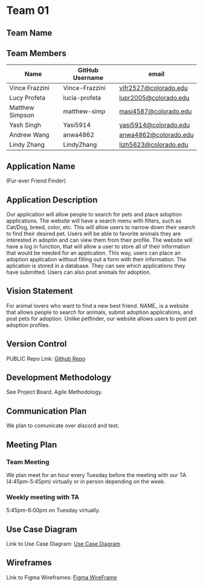 # Team 01

## Team Name  

## Team Members
| Name | GitHub Username | email |
| --- | --- | --- |
Vince Frazzini | Vince-Frazzini | vifr2527@colorado.edu  
Lucy Profeta | lucia-profeta | lupr2005@colorado.edu  
Matthew Simpson | matthew-simp | masi4587@colorado.edu  
Yash Singh | Yasi5914 | yasi5914@colorado.edu  
Andrew Wang | anwa4862 | anwa4862@colorado.edu  
Lindy Zhang | LindyZhang | lizh5623@colorado.edu  

## Application Name  
(Fur-ever Friend Finder)

## Application Description  
 Our application will allow people to search for pets and place adoption applications. The website will have a search menu with filters, such as Cat/Dog, breed, color, etc. This will allow users to narrow down their search to find their desired pet. Users will be able to favorite animals they are interested in adoptin and can view them from their profile. The website will have a log in function, that will allow a user to store all of their information that would be needed for an application. This way, users can place an adoption application without filling out a form with their information. The aplication is stored in a database. They can see which applications they have submitted. Users can also post animals for adoption.  

## Vision Statement  
For animal lovers who want to find a new best friend. NAME_ is a website that allows people to search for animals, submit adoption applications, and post pets for adoption. Unlike petfinder, our website allows users to post pet adoption profiles.  

## Version Control  
PUBLIC Repo Link:  [Github Repo](https://github.com/Yasi5914/Final_project_3308_team_1)

## Development Methodology  
See Project Board. Agile Methodology.

## Communication Plan  
We plan to comunicate over discord and text.  

## Meeting Plan  
### Team Meeting  
We plan meet for an hour every Tuesday before the meeting with our TA (4:45pm-5:45pm) virtually or in person depending on the week. 

### Weekly meeting with TA  
5:45pm-6:00pm on Tuesday virtually.  

## Use Case Diagram  
Link to Use Case Diagram: [Use Case Diagram](https://lucid.app/lucidchart/27ed698d-9a18-4e6a-8cb1-cd2ad1836d60/edit?page=0_0&invitationId=inv_65993088-bd12-45c4-986e-26d9f9c52fd8#)  

## Wireframes  
Link to Figma Wireframes: [Figma WireFrame](https://www.figma.com/file/ipDZK7vtjWuAJnoHbtUEAD/CSCI-3308-Final-Project-Wireframe?type=design&node-id=0-1&mode=design&t=f7B9hL8IEtgZUWxA-0)  
